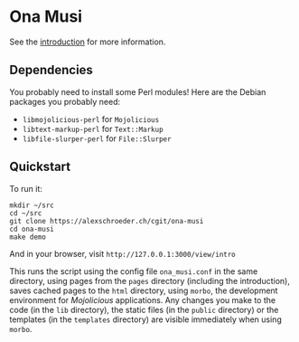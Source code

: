 Ona Musi
========

See the [introduction](pages/intro.md) for more information.

Dependencies
------------

You probably need to install some Perl modules! Here are the Debian
packages you probably need:

* `libmojolicious-perl` for `Mojolicious`
* `libtext-markup-perl` for `Text::Markup`
* `libfile-slurper-perl` for `File::Slurper`

Quickstart
----------

To run it:

```
mkdir ~/src
cd ~/src
git clone https://alexschroeder.ch/cgit/ona-musi
cd ona-musi
make demo
```

And in your browser, visit `http://127.0.0.1:3000/view/intro`

This runs the script using the config file `ona_musi.conf` in the same
directory, using pages from the `pages` directory (including the
introduction), saves cached pages to the `html` directory, using
`morbo`, the development environment for *Mojolicious* applications.
Any changes you make to the code (in the `lib` directory), the static
files (in the `public` directory) or the templates (in the `templates`
directory) are visible immediately when using `morbo`.
